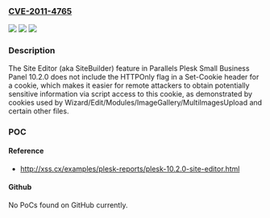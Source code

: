 ### [CVE-2011-4765](https://cve.mitre.org/cgi-bin/cvename.cgi?name=CVE-2011-4765)
![](https://img.shields.io/static/v1?label=Product&message=n%2Fa&color=blue)
![](https://img.shields.io/static/v1?label=Version&message=n%2Fa&color=blue)
![](https://img.shields.io/static/v1?label=Vulnerability&message=n%2Fa&color=brighgreen)

### Description

The Site Editor (aka SiteBuilder) feature in Parallels Plesk Small Business Panel 10.2.0 does not include the HTTPOnly flag in a Set-Cookie header for a cookie, which makes it easier for remote attackers to obtain potentially sensitive information via script access to this cookie, as demonstrated by cookies used by Wizard/Edit/Modules/ImageGallery/MultiImagesUpload and certain other files.

### POC

#### Reference
- http://xss.cx/examples/plesk-reports/plesk-10.2.0-site-editor.html

#### Github
No PoCs found on GitHub currently.

